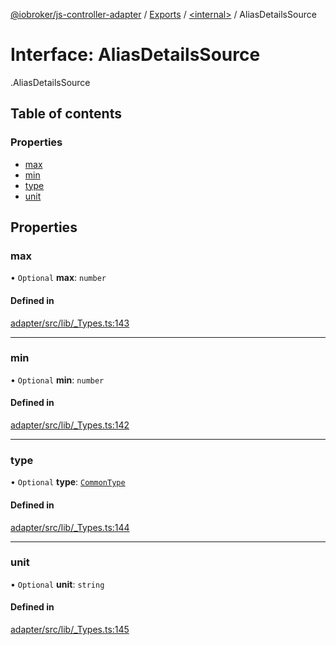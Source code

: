 [@iobroker/js-controller-adapter](../README.md) / [Exports](../modules.md) / [<internal\>](../modules/internal_.md) / AliasDetailsSource

# Interface: AliasDetailsSource

[<internal>](../modules/internal_.md).AliasDetailsSource

## Table of contents

### Properties

- [max](internal_.AliasDetailsSource.md#max)
- [min](internal_.AliasDetailsSource.md#min)
- [type](internal_.AliasDetailsSource.md#type)
- [unit](internal_.AliasDetailsSource.md#unit)

## Properties

### max

• `Optional` **max**: `number`

#### Defined in

[adapter/src/lib/_Types.ts:143](https://github.com/ioBroker/ioBroker.js-controller/blob/6de2db83/packages/adapter/src/lib/_Types.ts#L143)

___

### min

• `Optional` **min**: `number`

#### Defined in

[adapter/src/lib/_Types.ts:142](https://github.com/ioBroker/ioBroker.js-controller/blob/6de2db83/packages/adapter/src/lib/_Types.ts#L142)

___

### type

• `Optional` **type**: [`CommonType`](../modules/internal_.md#commontype)

#### Defined in

[adapter/src/lib/_Types.ts:144](https://github.com/ioBroker/ioBroker.js-controller/blob/6de2db83/packages/adapter/src/lib/_Types.ts#L144)

___

### unit

• `Optional` **unit**: `string`

#### Defined in

[adapter/src/lib/_Types.ts:145](https://github.com/ioBroker/ioBroker.js-controller/blob/6de2db83/packages/adapter/src/lib/_Types.ts#L145)
